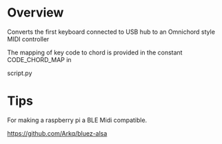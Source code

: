 # Overview

Converts the first keyboard connected to USB hub to an Omnichord style MIDI controller

The mapping of key code to chord is provided in the constant CODE_CHORD_MAP in

script.py

# Tips

For making a raspberry pi a BLE Midi compatible.

https://github.com/Arkq/bluez-alsa